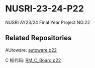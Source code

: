# NUSRI-23-24-P22

NUSRI AY23/24 Final Year Project NO.22

## Related Repositories

AUtoware: [autoware.p22](https://github.com/TangLongbin/autoware.p22)

C 板代码: [RM_C_Board.p22](https://github.com/TangLongbin/RM_C_Board.p22)
